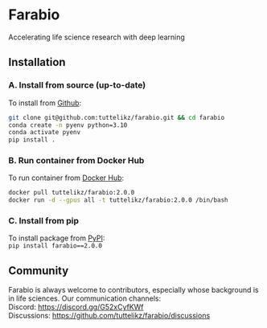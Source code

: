 # Farabio

Accelerating life science research with deep learning

## Installation
### A. Install from source (up-to-date)
To install from [Github](https://github.com/tuttelikz/farabio):
```bash
git clone git@github.com:tuttelikz/farabio.git && cd farabio
conda create -n pyenv python=3.10
conda activate pyenv
pip install .
```

### B. Run container from Docker Hub
To run container from [Docker Hub](https://hub.docker.com/repository/docker/tuttelikz/farabio/general):  
```bash
docker pull tuttelikz/farabio:2.0.0
docker run -d --gpus all -t tuttelikz/farabio:2.0.0 /bin/bash
```

### C. Install from pip
To install package from [PyPI](https://pypi.org/project/farabio/):  
`pip install farabio==2.0.0`  

## Community
Farabio is always welcome to contributors, especially whose background is in life sciences. Our communication channels:  
Discord: https://discord.gg/G52xCyfKWf  
Discussions: https://github.com/tuttelikz/farabio/discussions
